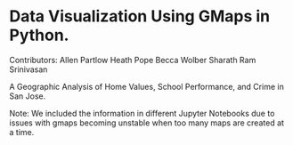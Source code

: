 # Data Visualization Using GMaps in Python.

Contributors: 
Allen Partlow
Heath Pope
Becca Wolber
Sharath Ram Srinivasan

A Geographic Analysis of Home Values, School Performance, and Crime in San Jose.

Note: We included the information in different Jupyter Notebooks due to issues with gmaps becoming unstable when too many maps are created at a time. 
